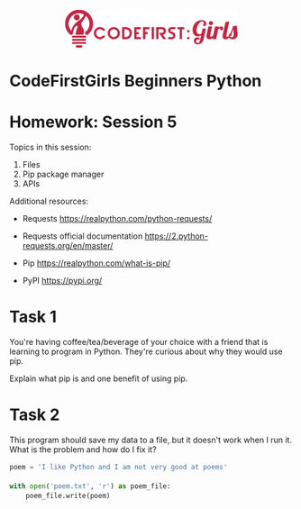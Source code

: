 <p align="center">
  <img src="logo.png">
</p>

# CodeFirstGirls Beginners Python

# Homework: Session 5

Topics in this session:

1. Files
1. Pip package manager
1. APIs

Additional resources:

- Requests <https://realpython.com/python-requests/>

- Requests official documentation <https://2.python-requests.org/en/master/>

- Pip <https://realpython.com/what-is-pip/>

- PyPI <https://pypi.org/>

# Task 1

You're having coffee/tea/beverage of your choice with a friend that is learning to program in Python. They're curious about why they would use pip. 

Explain what pip is and one benefit of using pip.

# Task 2

This program should save my data to a file, but it doesn't work when I run it. What is the problem and how do I fix it?

```python
poem = 'I like Python and I am not very good at poems'

with open('poem.txt', 'r') as poem_file:
    poem_file.write(poem)
```